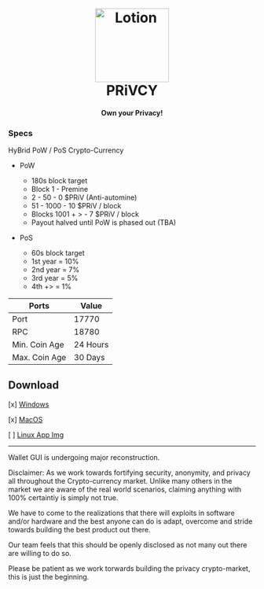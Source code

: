 <h1 align="center">
  <a href="https://github.com/privcycoin/"><img src="http://privcy.io/privlogo.png" alt="Lotion" width="150"></a>
      <BR>PRiVCY
</h1>
<h4 align="center">Own your Privacy!</h4>

### Specs

HyBrid PoW / PoS Crypto-Currency

* PoW
	* 180s block target
	* Block 1 - Premine
	* 2 - 50 - 0 $PRiV (Anti-automine)
	* 51 - 1000 - 10 $PRiV / block
	* Blocks 1001 + > - 7 $PRiV / block
	* Payout halved until PoW is phased out (TBA)

* PoS	
	* 60s block target
	* 1st year = 10%
	* 2nd year = 7%
	* 3rd year = 5%
	* 4th +> = 1%

Ports  | Value
------------- | -------------
Port | 17770
RPC  | 18780
Min. Coin Age | 24 Hours
Max. Coin Age | 30 Days


## Download

[x] [Windows](http://www.github.com)

[x] [MacOS](http://www.github.com)

[ ] [Linux App Img](http://www.github.com)


- - - -
Wallet GUI is undergoing major reconstruction.


Disclaimer: As we work towards fortifying security, anonymity, and privacy all throughout the Crypto-currency market. Unlike many others in the market we are aware of the real world scenarios, claiming anything with 100% certaintiy is simply not true. 

We have to come to the realizations that there will exploits in software and/or hardware and the best anyone can do is adapt, overcome and stride towards building the best product out there.

Our team feels that this should be openly disclosed as not many out there are willing to do so.

Please be patient as we work torwards building the privacy crypto-market, this is just the beginning.  
